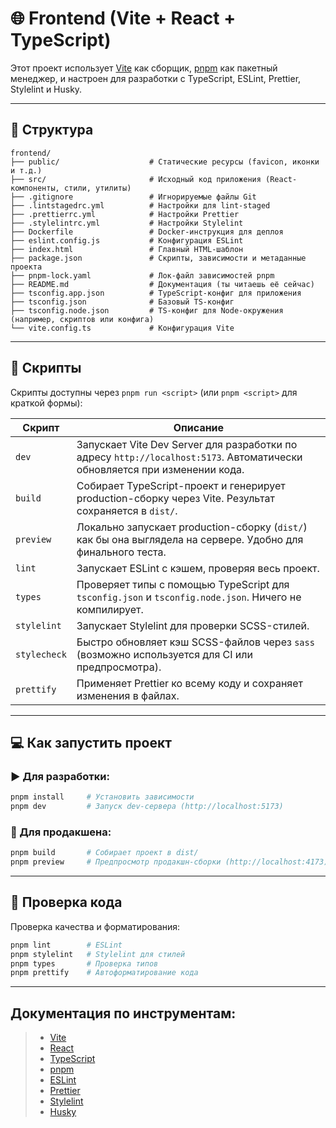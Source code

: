 # 🌐 Frontend (Vite + React + TypeScript)

Этот проект использует [Vite](https://vitejs.dev/) как сборщик, [pnpm](https://pnpm.io/) как пакетный менеджер, и настроен для разработки с TypeScript, ESLint, Prettier, Stylelint и Husky.

---

## 📁 Структура

```
frontend/
├── public/                    # Статические ресурсы (favicon, иконки и т.д.)
├── src/                       # Исходный код приложения (React-компоненты, стили, утилиты)
├── .gitignore                 # Игнорируемые файлы Git
├── .lintstagedrc.yml          # Настройки для lint-staged
├── .prettierrc.yml            # Настройки Prettier
├── .stylelintrc.yml           # Настройки Stylelint
├── Dockerfile                 # Docker-инструкция для деплоя
├── eslint.config.js           # Конфигурация ESLint
├── index.html                 # Главный HTML-шаблон
├── package.json               # Скрипты, зависимости и метаданные проекта
├── pnpm-lock.yaml             # Лок-файл зависимостей pnpm
├── README.md                  # Документация (ты читаешь её сейчас)
├── tsconfig.app.json          # TypeScript-конфиг для приложения
├── tsconfig.json              # Базовый TS-конфиг
├── tsconfig.node.json         # TS-конфиг для Node-окружения (например, скриптов или конфига)
└── vite.config.ts             # Конфигурация Vite
```

---

## 🚀 Скрипты

Скрипты доступны через `pnpm run <script>` (или `pnpm <script>` для краткой формы):

| Скрипт         | Описание |
|----------------|----------|
| `dev`          | Запускает Vite Dev Server для разработки по адресу `http://localhost:5173`. Автоматически обновляется при изменении кода. |
| `build`        | Собирает TypeScript-проект и генерирует production-сборку через Vite. Результат сохраняется в `dist/`. |
| `preview`      | Локально запускает production-сборку (`dist/`) как бы она выглядела на сервере. Удобно для финального теста. |
| `lint`         | Запускает ESLint с кэшем, проверяя весь проект. |
| `types`        | Проверяет типы с помощью TypeScript для `tsconfig.json` и `tsconfig.node.json`. Ничего не компилирует. |
| `stylelint`    | Запускает Stylelint для проверки SCSS-стилей. |
| `stylecheck`   | Быстро обновляет кэш SCSS-файлов через `sass` (возможно используется для CI или предпросмотра). |
| `prettify`     | Применяет Prettier ко всему коду и сохраняет изменения в файлах. |

---

## 💻 Как запустить проект

### ▶️ Для разработки:
```bash
pnpm install     # Установить зависимости
pnpm dev         # Запуск dev-сервера (http://localhost:5173)
```

### 🏁 Для продакшена:
```bash
pnpm build       # Собирает проект в dist/
pnpm preview     # Предпросмотр продакшн-сборки (http://localhost:4173)
```

---

## 🧪 Проверка кода

Проверка качества и форматирования:
```bash
pnpm lint        # ESLint
pnpm stylelint   # Stylelint для стилей
pnpm types       # Проверка типов
pnpm prettify    # Автоформатирование кода
```

---

## Документация по инструментам:
> - [Vite](https://vitejs.dev/)
> - [React](https://react.dev/)
> - [TypeScript](https://www.typescriptlang.org/)
> - [pnpm](https://pnpm.io/)
> - [ESLint](https://eslint.org/)
> - [Prettier](https://prettier.io/)
> - [Stylelint](https://stylelint.io/)
> - [Husky](https://typicode.github.io/husky/)
